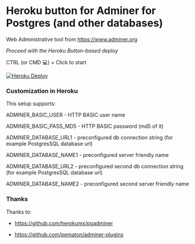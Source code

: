 # Heroku button for Adminer for Postgres (and other databases)
Web Administrative tool from https://www.adminer.org

*Proceed with the Heroku Button-based deploy*

CTRL (or CMD 💻) + Click to start

[![Heroku Deploy](https://www.herokucdn.com/deploy/button.png)](https://heroku.com/deploy?template=https://github.com/alexsorokoletov/heroku-adminer-button)


### Customization in Heroku

This setup supports:

ADMINER_BASIC_USER -  HTTP BASIC user name

ADMINER_BASIC_PASS_MD5 -  HTTP BASIC password (md5 of it)

ADMINER_DATABASE_URL1 - preconfigured db connection string (for example PostgresSQL database url)

ADMINER_DATABASE_NAME1 - preconfigured server friendly name

ADMINER_DATABASE_URL2 - preconfigured second db connection string (for example PostgresSQL database url)

ADMINER_DATABASE_NAME2 - preconfigured second server friendly name


### Thanks

Thanks to:

- https://github.com/herokumx/pgadminer

- https://github.com/pematon/adminer-plugins
